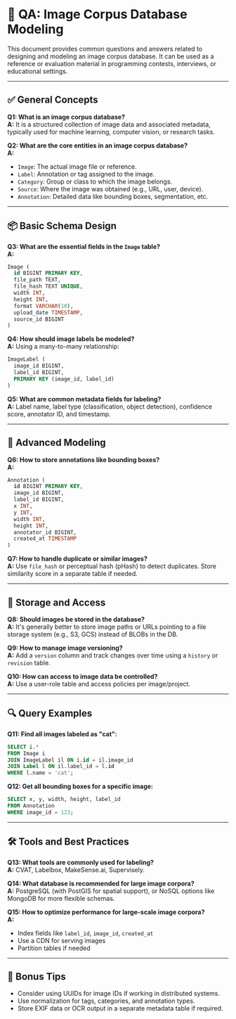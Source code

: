 # 🧠 QA: Image Corpus Database Modeling

This document provides common questions and answers related to designing and modeling an image corpus database. It can be used as a reference or evaluation material in programming contests, interviews, or educational settings.

---

## ✅ General Concepts

**Q1: What is an image corpus database?**  
**A:** It is a structured collection of image data and associated metadata, typically used for machine learning, computer vision, or research tasks.

**Q2: What are the core entities in an image corpus database?**  
**A:** 
- `Image`: The actual image file or reference.
- `Label`: Annotation or tag assigned to the image.
- `Category`: Group or class to which the image belongs.
- `Source`: Where the image was obtained (e.g., URL, user, device).
- `Annotation`: Detailed data like bounding boxes, segmentation, etc.

---

## 📦 Basic Schema Design

**Q3: What are the essential fields in the `Image` table?**  
**A:**
```sql
Image (
  id BIGINT PRIMARY KEY,
  file_path TEXT,
  file_hash TEXT UNIQUE,
  width INT,
  height INT,
  format VARCHAR(10),
  upload_date TIMESTAMP,
  source_id BIGINT
)
```

**Q4: How should image labels be modeled?**  
**A:** Using a many-to-many relationship:
```sql
ImageLabel (
  image_id BIGINT,
  label_id BIGINT,
  PRIMARY KEY (image_id, label_id)
)
```

**Q5: What are common metadata fields for labeling?**  
**A:** Label name, label type (classification, object detection), confidence score, annotator ID, and timestamp.

---

## 🧩 Advanced Modeling

**Q6: How to store annotations like bounding boxes?**  
**A:**
```sql
Annotation (
  id BIGINT PRIMARY KEY,
  image_id BIGINT,
  label_id BIGINT,
  x INT,
  y INT,
  width INT,
  height INT,
  annotator_id BIGINT,
  created_at TIMESTAMP
)
```

**Q7: How to handle duplicate or similar images?**  
**A:** Use `file_hash` or perceptual hash (pHash) to detect duplicates. Store similarity score in a separate table if needed.

---

## 📁 Storage and Access

**Q8: Should images be stored in the database?**  
**A:** It's generally better to store image paths or URLs pointing to a file storage system (e.g., S3, GCS) instead of BLOBs in the DB.

**Q9: How to manage image versioning?**  
**A:** Add a `version` column and track changes over time using a `history` or `revision` table.

**Q10: How can access to image data be controlled?**  
**A:** Use a user-role table and access policies per image/project.

---

## 🔍 Query Examples

**Q11: Find all images labeled as "cat":**
```sql
SELECT i.*
FROM Image i
JOIN ImageLabel il ON i.id = il.image_id
JOIN Label l ON il.label_id = l.id
WHERE l.name = 'cat';
```

**Q12: Get all bounding boxes for a specific image:**
```sql
SELECT x, y, width, height, label_id
FROM Annotation
WHERE image_id = 123;
```

---

## 🛠 Tools and Best Practices

**Q13: What tools are commonly used for labeling?**  
**A:** CVAT, Labelbox, MakeSense.ai, Supervisely.

**Q14: What database is recommended for large image corpora?**  
**A:** PostgreSQL (with PostGIS for spatial support), or NoSQL options like MongoDB for more flexible schemas.

**Q15: How to optimize performance for large-scale image corpora?**  
**A:** 
- Index fields like `label_id`, `image_id`, `created_at`
- Use a CDN for serving images
- Partition tables if needed

---

## 🏁 Bonus Tips

- Consider using UUIDs for image IDs if working in distributed systems.
- Use normalization for tags, categories, and annotation types.
- Store EXIF data or OCR output in a separate metadata table if required.
